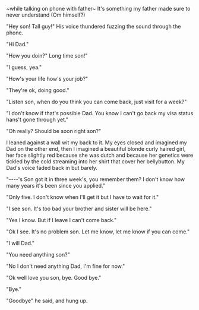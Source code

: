 

~while talking on phone with father~ It's something my father made sure to never understand (Om himself?)




"Hey son! Tall guy!" His voice thundered fuzzing the sound through the phone.

"Hi Dad."

"How you doin?" Long time son!"

"I guess, yea."

"How's your life how's your job?"

"They're ok, doing good."

"Listen son, when do you think you can come back, just visit for a week?"

"I don't know if that's possible Dad. You know I can't go back my visa status hans't gone through yet."

"Oh really? Should be soon right son?"

I leaned against a wall wit my back to it. My eyes closed and imagined my Dad on the other end, then I imagined a beautiful blonde curly haired girl, her face slightly red because she was dutch and because her genetics were tickled by the cold streaming into her shirt that cover her bellybutton. My Dad's voice faded back in but barely.

"----'s Son got it in three week's, you remember them? I don't know how many years it's been since you applied."

"Only five. I don't know when I'll get it but I have to wait for it."

"I see son. It's too bad your brother and sister will be here."

"Yes I know. But if I leave I can't come back."

"Ok I see. It's no problem son. Let me know, let me know if you can come."

"I will Dad."

"You need anything son?"

"No I don't need anything Dad, I'm fine for now."

"Ok well love you son, bye. Good bye." 

"Bye."

"Goodbye" he said, and hung up.
